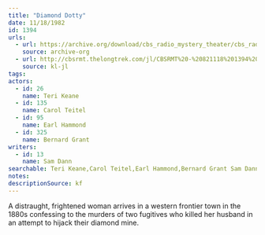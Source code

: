 ```yaml
---
title: "Diamond Dotty"
date: 11/18/1982
id: 1394
urls: 
  - url: https://archive.org/download/cbs_radio_mystery_theater/cbs_radio_mystery_theater-1351-1399.zip/cbs_radio_mystery_theater-1351-1399%2Fcbsrmt_1394_diamond_dotty.mp3
    source: archive-org
  - url: http://cbsrmt.thelongtrek.com/jl/CBSRMT%20-%20821118%201394%20Diamond%20Dotty_jl.mp3
    source: kl-jl
tags: 
actors:  
  - id: 26
    name: Teri Keane  
  - id: 135
    name: Carol Teitel  
  - id: 95
    name: Earl Hammond  
  - id: 325
    name: Bernard Grant
writers:  
  - id: 13
    name: Sam Dann
searchable: Teri Keane,Carol Teitel,Earl Hammond,Bernard Grant Sam Dann
notes: 
descriptionSource: kf
---
```

A distraught, frightened woman arrives in a western frontier town in the 1880s confessing to the murders of two fugitives who killed her husband in an attempt to hijack their diamond mine.